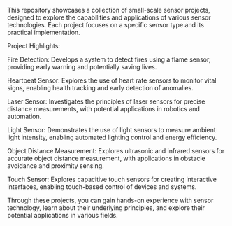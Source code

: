 This repository showcases a collection of small-scale sensor projects, designed to explore the capabilities and applications of various sensor technologies. Each project focuses on a specific sensor type and its practical implementation.

Project Highlights:

Fire Detection: Develops a system to detect fires using a flame sensor, providing early warning and potentially saving lives.

Heartbeat Sensor: Explores the use of heart rate sensors to monitor vital signs, enabling health tracking and early detection of anomalies.

Laser Sensor: Investigates the principles of laser sensors for precise distance measurements, with potential applications in robotics and automation.

Light Sensor: Demonstrates the use of light sensors to measure ambient light intensity, enabling automated lighting control and energy efficiency.

Object Distance Measurement: Explores ultrasonic and infrared sensors for accurate object distance measurement, with applications in obstacle avoidance and proximity sensing.

Touch Sensor: Explores capacitive touch sensors for creating interactive interfaces, enabling touch-based control of devices and systems.

Through these projects, you can gain hands-on experience with sensor technology, learn about their underlying principles, and explore their potential applications in various fields.
